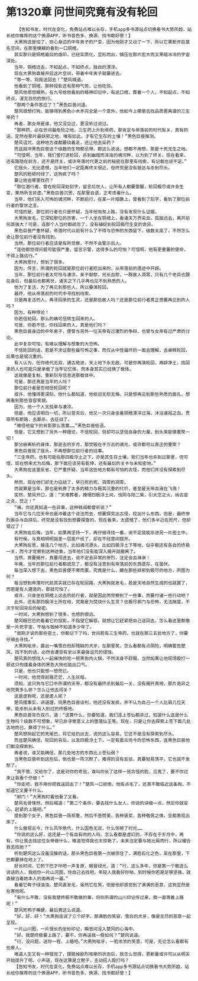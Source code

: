 # 第1320章 问世间究竟有没有轮回
        【告知书友，时代在变化，免费站点难以长存，手机app多书源站点切换看书大势所趋，站长给你推荐的这个换源APP，听书音色多、换源、找书都好使！】
       大黑狗这是怕了，担心身边的中年男子的尸变，因为他刚才又动了一下，所以它果断开启莫名空间，在那里模糊的看到一口铜棺。
       其实那只是铜棺最后的烙印，已经实质化，显形而出，镇压在那片宏大而又黑暗冰冷的宇宙深处。
       当年，铜棺远去，不知起点，不知终点，独自的漂浮。
       现在大黑狗直接开启这片空间，带着中年男子就要进去。
       “等一等，将我送回去！”楚风喊道。
       他看到了铜棺，那种投影还有那种气势，让他吃惊。
       楚风他感觉眼熟，在九号给他看到的精神印记中，有这口棺，葬着一个人，不知起点，不知终点，漫无目的的旅行。
       “那两个条件答应了？”黑色巨兽问道。
       楚风很想打狗，能够得到黑色小木矛完全是一个意外，他如今上哪里去找品质更离谱的三生帝药？
       再者，那女帝是谁，他又没见过，更没听过说过。
       “那种药，必在世间最危险之地，三生药上升到帝药，那肯定与帝落前的时代有关，真有的话，定然在那片最妖邪之地，唯有如此，才有它生存的土壤！”黑色巨兽推测。
       楚风诅咒，这种地方谁都要绕着走，还让他去采药？
       而且就冲黑色巨兽这个级数的生物都忌惮，都这么说话，想都不用想，那是十死无生之地。
       “可惜啊，当年，我们曾打进轮回，杀到幽暗而浑浊的魂河畔，以为到了终关，现在看来，还有路隐在前方，还不是终关，或许帝落时代更之前的秘密在那里有线索，有记载也说不定。”
       它摇头，无比遗憾，当年他们一定距离终关很近，但终究是没有抵达与杀到尽头。
       楚风的脸顿时绿了，这狗疯了吗？
       要让他去哪里找药？
       “那位潜行者，曾在轮回深处刻字，留言后世人，让所有人都要警醒，轮回极尽或许会生变，果然所言非虚。”黑色巨兽沉思，在那里自语，正考虑着什么。
       当年，他们杀入可怖的魂河畔，不断前行，在某一片暗礁上，曾看到了刻字，看到了那位前行者的警世之言。
       可惜的是，那位前行者也只是怀疑，当年他匆匆上路，没有发现什么证据。
       大黑狗发毛，它深知那位的厉害，一个人坐在铜棺上，看诸天万界染血，孤独远去，离开前何其强大？可是，连那个人当时都疏忽了，没有捕捉到轮回极尽生变的诡异。
       黑色巨兽严重怀疑，帝落时代以前有什么了不得与恐怖的东西留下，级数太高了，不然怎么会让那位前行者没有找到。
       当然，那位前行者应该是有所觉察，不然不会警示后人。
       “连他都觉得问题可能很严重，留言示警，这得多么的可怕？可惜啊，他有更重要的使命，不得上路远行。”
       大黑狗思忖，想到了很多。
       因为，传言，所谓的轮回就是那位前行者挖出来的，从帝落前的遗迹中开辟。
       当年，那位前行者太可怜与凄凉，亲子献祭，兄长血祭，一群故人凋零，只有几个老兵也跟在身后，但最后也都离世，诸天之下几乎再也见不到熟悉的人。
       他为了复活，为了再见到那些人，所以要演轮回。
       最终，他从帝落前的时代中寻找到线索。
       只是再复活的人，再寻回来的生灵，还是那些故人吗？还是那位前行者真正想要再见到的人吗？
       因为，有种悖论！
       你若信轮回，那么的确可信转生回来的人。
       可是，你若不信，你找回来的人，真是他们吗？
       黑色巨兽身边的中年男子，便曾与另外一位天帝有过激烈的争辩，也曾与女帝有过严肃的讨论。
       此中复杂可怕，有难以理解与想象的大恐怖。
       不信轮回的话，若是不求证那些最可怖之事，而仅从中性偏坏的一面去理解，去阐释轮回，后果也是很沉重的。
       有人认为，任你绝代无双，通古绝进，天上地下永无敌，可是你再演轮回，再辟净土，找回来的人也可能只是承载了当年记忆体，而本身其实已经换了载体。
       这就像是复制，重新刻写信息进那载体中。
       可是，那还真是当年的人吗？
       那位前行者是否相信轮回呢？
       或许，他懂得更深刻，他什么都知道，他依旧无怨无悔，只是想再见到那些熟悉的面孔，想再看到那些音容笑貌。
       因为，他一个人太孤单与凄凉。
       但是，他应该明白一切，所以登天后，他又一次只身坐着铜棺漂洋过海，沐浴诸祖之血，贯穿所有断路，去厮杀，去征战了。
       “难怪他留下的背影那么落寞……”黑色巨兽低语。
       但是，它又想到了另外一种理论，不信轮回，但却可以坚信自身的力量，到头来能够重聚一切！
       那分崩离析的身体，那逝去的岁月，那焚毁在于万古的魂光，或许都可以真正的重聚？
       黑色巨兽摇了摇头，不再想那位前行者的旧事。
       “三生帝药，也有可能在那四极浮土之下，亦是其生存土壤，我们当年也杀到过那里，但可惜，现在想来尤为后悔，那下面应该另有乾坤，还有最后的关卡与未知密地。”
       大黑狗在这里反省，它严重怀疑，当年这些地方都有可怕的古怪，而他们并没有探索到尽头。
       然而，现在他们却无力征战了，早已死的死，凋零的凋零。
       而就算是当年，那也是耗费了太多的精力与极其沉重的代价，甚至是天帝血液在飞溅！
       突然，楚风开口，道：“天难葬者，掩埋四极浮土间，伐阴与阳二柴，引大空之火，纳古宙之炎，焚之！”
       “咦，你还真知道一些异事，这种轶闻都曾听说？”
       当年它与几位天帝也是冲着这个说法而去，想要探究出古怪，挖出什么东西，但是，最终惨烈厮杀与血拼后，终究是没有找到想要探查的，现在看来，太遗憾了，他们多半近在咫尺，但却错过了！
       大黑狗在后悔，当年，如果再坚持一下，再仔细寻找一番，说不定就能杀进另一片密土中。
       有时候，与真相明明就差一层窗户纸了，却在不经意间错开。
       大黑狗反思，接连几个地方，比如魂河源头，比如四极浮土下等地，似乎都还有各自的终极一关，而今才觉察到这种迹象，当年他们没有能深入揭开就撤离了。
       当然，真要揭开，真要闯进去，说不定会异常的惨烈，注定会血淋淋！
       毕竟，当年的那位前行者都疏忽了，都没有注意到有帝落前的东西遗存，在蛰伏。
       每当深入想下去，黑色巨兽便不寒而栗，究竟是什么，藏在那些妖邪到极尽的地方，所图为何？
       每当想到帝落时代前其实就已存在轮回路，大黑狗就发毛，若是天地自然生成的也就罢了，而若是有人建造的，那就可怕了。
       或许，只身坐在铜棺上远去的前行者，就是因此而觉察到了一些事，而要付诸一些行动吧？
       此外，还有那四极浮土所在地，究竟是为焚烧什么生灵？也极尽邪门与恐怖，无法揣度，不次于轮回背后的秘密。
       一时间，大黑狗想到了很多，也想的很远。
       楚风眼巴巴的看着它的投影，不指望它解惑，就想让它赶紧把自己送回去，怎么看这里都像是一片死宇宙，干枯与毁掉不知道多少年了。
       “我刚才说的那些密土，你都记下了吗，世间若有三生帝药，也就在那三五处地方了，你要仔细去寻找。”
       大黑狗呲牙，露出一嘴雪白但却残缺的犬牙，在那里笑，怎么看都有点阴险，明确警告楚风，找不到的话，必然会遭受有史以来最强诅咒的侵蚀。
       楚风真的想找人一起痛快的吃一顿黑狗肉火锅，不然浑身不舒服，当然如果让他现场殴打一顿这只佝偻着身体的黑色大狗也能出口气。
       只是，他也只能想一想而已。
       一时间，他觉得前路茫茫，人生灰暗。
       须知，这只狗与它口中所谓的天帝，都没有最终杀到最后一关，没有揭开真相，那片诡异之地究竟多么邪？怎么让他去闯关？
       这是虐狗呢，还是虐人呢？
       楚风摆事实，讲道理，同黑色巨兽谈判，他还没有发疯，并不认为自己一个人比肩几位天帝，能杀到从未有人到过的终极地。
       黑色巨兽背负双爪，道：“这算什么，你要知道，我们连上苍仙都杀过，知道什么这是什么生物吗？级数不可想象，早已非寻常意义上的堕落仙王等。现在，只是让你去探索上苍下面几处古地而已，算得了什么。”
       楚风想拎起它的秃尾巴，将它给扔出去，说的这么容易，它还不是没有探索到尽头。
       而且楚风确信，轮回的背后，以及四极浮土下，一定有震古烁今的恐怖东西，连黑色巨兽他们都没探索到。
       再者说，谁又能确信，那几处地方的东西比上苍仙弱？
       当黑色巨兽听到这些后，倒也是一阵沉默了，难得的没有反驳，真要轻易荡平，它也就不发愁了。
       “我不管，交给你了，这是对你的考验，谁叫你长了这样一张古怪的脸，见鬼了，要不你过来让我看个仔细！”
       “你走吧，我不用你把我送回去了！”楚风一口拒绝，他有点毛了，还真不敢临近这条狗，不知道它又要干什么。
       “邪门！”大黑狗盯着他看了又看。
       楚风毛骨悚然，然后喊道：“第二个条件，要去找什么女人，你说的详细一点，然后你就安心、赶紧的上路吧。”
       提到那个女子，黑色巨兽一阵郑重，然后不吝赞美，各种褒奖，各种敬佩之情，全都表现出来了。
       什么傲视古今，什么风华绝代，什么国色无双，什么惊艳了时光……
       “你说的这么好，这还是一个有血有肉的人吗，怎么看都是虚幻的，不存在于岁月中，再有，你让我去找这位女帝做什么，难道觉得我也太惊艳了，未来注定要与她比肩而行，所以撮合我去找她？”
       听到楚风这么没羞没臊的话，那头黑色巨兽第一次被惊住了，满脸石化之色，呆在那里，下巴都要掉在地上了。
       好长时间，它的下巴才咔吧一声复原，眼冒绿光，道：“行，这么多年，你是第一个敢这么说话的人，我给你一片山河图，你自己去找吧，年轻人我看好你呦，到时候你若是足够坚强，就直接当着她本人的面再说一遍。”
       看着它眸子绿油油，楚风直发毛，虽然它在笑，但是他却感觉到了满满的恶意，这狗显然是在害他呢。
       “有什么不敢，没有我楚终极不敢做的事，将你所谓的山川印记传过来，我一直等着上路呢！”
       楚风死鸭子嘴硬，最后竟这么说道。
       “好，好，好！”大黑狗连说了三个好字，那满脸的笑容，雪白的犬牙，像是无尽的恶意一起呈现。
       一片山川图，一片很长的坐标印记，瞬息间没入楚风的心海中。
       “好，我楚终极要上路了，要不，你再送我一程如何？”楚风说道。
       “行，没问题，送你一程，上路吧。”大黑狗呲牙，一脸浓浓的笑意，可是，无论怎么看都有些瘆人。
       难道人生又有一种错觉了，摆脱掉剧烈咳嗽的状态后，我怎么觉得，更新量或许可以从明天开始提升了呢。小声道，现在这算是立靶子，主动招人殴打吗？
       【告知书友，时代在变化，免费站点难以长存，手机app多书源站点切换看书大势所趋，站长给你推荐的这个换源APP，听书音色多、换源、找书都好使！】